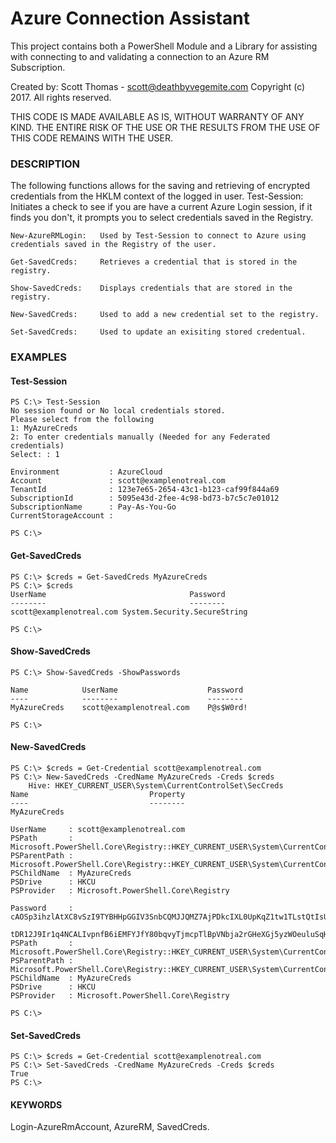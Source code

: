 # Azure Connection Assistant
This project contains both a PowerShell Module and a Library for assisting with connecting to and validating a connection to an Azure RM Subscription.

Created by: Scott Thomas - scott@deathbyvegemite.com
Copyright (c) 2017. All rights reserved.	

THIS CODE IS MADE AVAILABLE AS IS, WITHOUT WARRANTY OF ANY KIND. THE ENTIRE RISK
OF THE USE OR THE RESULTS FROM THE USE OF THIS CODE REMAINS WITH THE USER.


### DESCRIPTION
The following functions allows for the saving and retrieving of encrypted credentials from the HKLM context of the logged in user.
	Test-Session:		Initiates a check to see if you are have a current Azure Login session, if it finds you don't, it prompts you to select credentials saved in the Registry.

	New-AzureRMLogin:	Used by Test-Session to connect to Azure using credentials saved in the Registry of the user.

	Get-SavedCreds:		Retrieves a credential that is stored in the registry.

	Show-SavedCreds:	Displays credentials that are stored in the registry.

	New-SavedCreds:		Used to add a new credential set to the registry.

	Set-SavedCreds:		Used to update an exisiting stored credentual.


### EXAMPLES
#### Test-Session
	PS C:\> Test-Session
	No session found or No local credentials stored.
	Please select from the following
	1: MyAzureCreds
	2: To enter credentials manually (Needed for any Federated credentials)
	Select: : 1

	Environment           : AzureCloud
	Account               : scott@examplenotreal.com
	TenantId              : 123e7e65-2654-43c1-b123-caf99f844a69
	SubscriptionId        : 5095e43d-2fee-4c98-bd73-b7c5c7e01012
	SubscriptionName      : Pay-As-You-Go
	CurrentStorageAccount :

	PS C:\>
	
#### Get-SavedCreds
	PS C:\> $creds = Get-SavedCreds MyAzureCreds
	PS C:\> $creds
	UserName                                Password
	--------                                --------
	scott@examplenotreal.com System.Security.SecureString

	PS C:\>
	
#### Show-SavedCreds
	PS C:\> Show-SavedCreds -ShowPasswords

	Name			UserName					Password
	----			--------					--------
	MyAzureCreds	scott@examplenotreal.com	P@s$W0rd!

	PS C:\>
	
#### New-SavedCreds
	PS C:\> $creds = Get-Credential scott@examplenotreal.com
	PS C:\> New-SavedCreds -CredName MyAzureCreds -Creds $creds
		Hive: HKEY_CURRENT_USER\System\CurrentControlSet\SecCreds
	Name                           Property
	----                           --------
	MyAzureCreds

	UserName     : scott@examplenotreal.com
	PSPath       : Microsoft.PowerShell.Core\Registry::HKEY_CURRENT_USER\System\CurrentControlSet\SecCreds\MyAzureCreds
	PSParentPath : Microsoft.PowerShell.Core\Registry::HKEY_CURRENT_USER\System\CurrentControlSet\SecCreds
	PSChildName  : MyAzureCreds
	PSDrive      : HKCU
	PSProvider   : Microsoft.PowerShell.Core\Registry

	Password     : cAOSp3ihzlAtXC8vSzI9TYBHHpGGIV3SnbCQMJJQMZ7AjPDkcIXL0UpKqZ1tw1TLstQtIsUhGhHsfntYYnz1eKEMAh1vuR5vy9oPRkgNA3LibSINV2Ku4AYIKwwSW5sAefEYaxrxAPOsY2OOgX1B0w6KHUShEpy9U2HQxiOSEk
				   tDR12J9Ir1q4NCALIvpnfB6iEMFYJfY80bqvyTjmcpTlBpVNbja2rGHeXGj5yzWOeuluSqH6MX9IT963Ruoy1QPYIJSiWN8KIEDvbLs8vciGaU4v3o2G1gajl0KY5iuQ32p8sbwiIU8RzjfPg9Hmi5f3mt
	PSPath       : Microsoft.PowerShell.Core\Registry::HKEY_CURRENT_USER\System\CurrentControlSet\SecCreds\MyAzureCreds
	PSParentPath : Microsoft.PowerShell.Core\Registry::HKEY_CURRENT_USER\System\CurrentControlSet\SecCreds
	PSChildName  : MyAzureCreds
	PSDrive      : HKCU
	PSProvider   : Microsoft.PowerShell.Core\Registry

	PS C:\>

#### Set-SavedCreds
	PS C:\> $creds = Get-Credential scott@examplenotreal.com
	PS C:\> Set-SavedCreds -CredName MyAzureCreds -Creds $creds
	True
	PS C:\>

#### KEYWORDS
Login-AzureRmAccount, AzureRM, SavedCreds.
